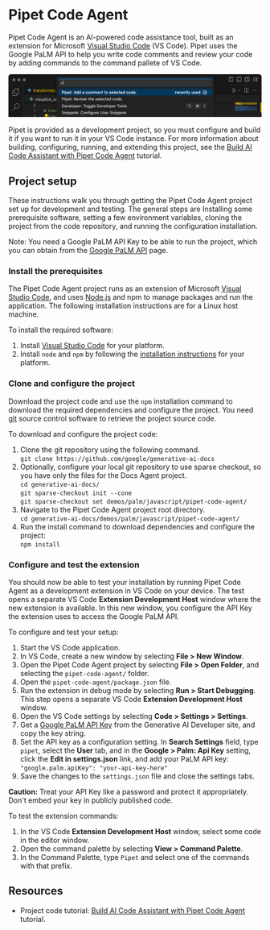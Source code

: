 # Pipet Code Agent

Pipet Code Agent is an AI-powered code assistance tool, built as an extension
for Microsoft [Visual Studio Code](https://code.visualstudio.com/) (VS Code).
Pipet uses the Google PaLM API to help you write code comments and review your
code by adding commands to the command pallete of VS Code.

![pipet-code-agent](./pipet-snippet.png)

Pipet is provided as a development project, so you must configure and build
it if you want to run it in your VS Code instance. For more information
about building, configuring, running, and extending this project, see the
[Build AI Code Assistant with Pipet Code Agent](https://developers.generativeai.google/develop/sample-apps/pipet-code-agent) tutorial.

## Project setup

These instructions walk you through getting the Pipet Code Agent project set up
for development and testing. The general steps are Installing some prerequisite
software, setting a few environment variables, cloning the project from the code
repository, and running the configuration installation.

Note: You need a Google PaLM API Key to be able to run the project, which you
can obtain from the [Google PaLM API](https://developers.generativeai.google/tutorials/setup) page.

### Install the prerequisites

The Pipet Code Agent project runs as an extension of Microsoft [Visual Studio
Code](https://code.visualstudio.com/), and uses
[Node.js](https://nodejs.org/) and npm to manage packages and run the
application. The following installation instructions are for a Linux host
machine.

To install the required software:

1.  Install [Visual Studio Code](https://code.visualstudio.com/download)
    for your platform.
1.  Install `node` and `npm` by following the [installation
    instructions](https://nodejs.org/) for your platform.

### Clone and configure the project

Download the project code and use the `npm` installation command to download
the required dependencies and configure the project. You need
[git](https://git-scm.com/) source control software to retrieve
the project source code.

To download and configure the project code:

1.  Clone the git repository using the following command.\
    `git clone https://github.com/google/generative-ai-docs`
1.  Optionally, configure your local git repository to use sparse checkout,
so you have only the files for the Docs Agent project.\
    `cd generative-ai-docs/`\
    `git sparse-checkout init --cone`\
    `git sparse-checkout set demos/palm/javascript/pipet-code-agent/`
1.  Navigate to the Pipet Code Agent project root directory.\
    `cd generative-ai-docs/demos/palm/javascript/pipet-code-agent/`
1.  Run the install command to download dependencies and configure the project:\
    `npm install`

### Configure and test the extension

You should now be able to test your installation by running Pipet Code Agent as
a development extension in VS Code on your device. The test opens a separate VS
Code **Extension Development Host** window where the new extension is available.
In this new window, you configure the API Key the extension uses to access the
Google PaLM API.

To configure and test your setup:

1.  Start the VS Code application.
1.  In VS Code, create a new window by selecting **File > New Window**.
1.  Open the Pipet Code Agent project by selecting **File > Open Folder**,
    and selecting the `pipet-code-agent/` folder.
1.  Open the `pipet-code-agent/package.json` file.
1.  Run the extension in debug mode by selecting **Run > Start Debugging**.
    This step opens a separate VS Code **Extension Development Host** window.
1.  Open the VS Code settings by selecting **Code > Settings > Settings**.
1.  Get a [Google PaLM API Key](https://developers.generativeai.google/tutorials/setup)
    from the Generative AI Developer site, and copy the key string.
1.  Set the API key as a configuration setting. In **Search Settings**
    field, type `pipet`, select the **User** tab, and in the **Google > Palm:
    Api Key** setting, click the **Edit in settings.json** link, and add your
    PaLM API key:\
    `"google.palm.apiKey": "your-api-key-here"`
1.  Save the changes to the `settings.json` file and close the settings tabs.

**Caution:** Treat your API Key like a password and protect it appropriately. Don't
embed your key in publicly published code.

To test the extension commands:

1.  In the VS Code **Extension Development Host** window, select some code
    in the editor window.
1.  Open the command palette by selecting **View > Command Palette**.
1.  In the Command Palette, type `Pipet` and select one of the commands with
    that prefix.


## Resources

- Project code tutorial:
[Build AI Code Assistant with Pipet Code Agent](https://developers.generativeai.google/develop/sample-apps/pipet-code-agent) tutorial.
